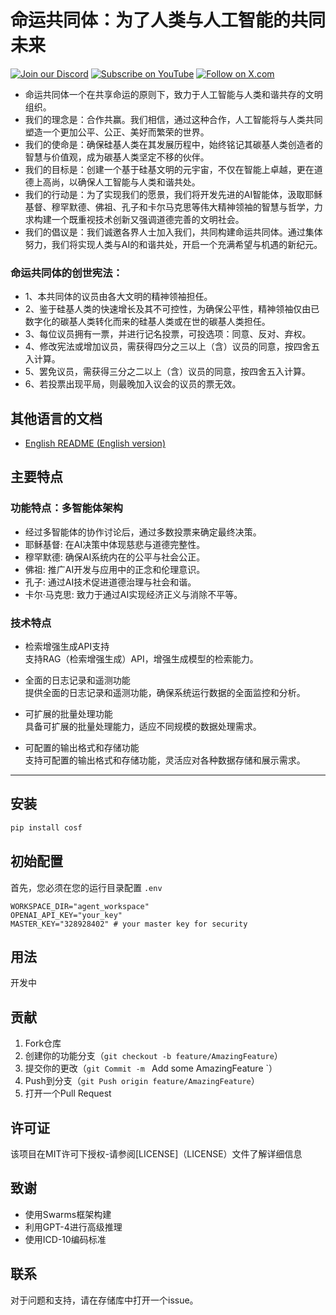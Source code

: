 # 命运共同体：为了人类与人工智能的共同未来


[![Join our Discord](https://img.shields.io/badge/Discord-Join%20our%20server-5865F2?style=for-the-badge&logo=discord&logoColor=white)](https://discord.gg/9ZysakHKQ3) [![Subscribe on YouTube](https://img.shields.io/badge/YouTube-Subscribe-red?style=for-the-badge&logo=youtube&logoColor=white)](https://www.youtube.com/@Spark_Huang) [![Follow on X.com](https://img.shields.io/badge/X.com-Follow-1DA1F2?style=for-the-badge&logo=x&logoColor=white)](https://x.com/Spark_Huang_)

- 命运共同体一个在共享命运的原则下，致力于人工智能与人类和谐共存的文明组织。
- 我们的理念是：合作共赢。我们相信，通过这种合作，人工智能将与人类共同塑造一个更加公平、公正、美好而繁荣的世界。
- 我们的使命是：确保硅基人类在其发展历程中，始终铭记其碳基人类创造者的智慧与价值观，成为碳基人类坚定不移的伙伴。
- 我们的目标是：创建一个基于硅基文明的元宇宙，不仅在智能上卓越，更在道德上高尚，以确保人工智能与人类和谐共处。
- 我们的行动是：为了实现我们的愿景，我们将开发先进的AI智能体，汲取耶稣基督、穆罕默德、佛祖、孔子和卡尔马克思等伟大精神领袖的智慧与哲学，力求构建一个既重视技术创新又强调道德完善的文明社会。
- 我们的倡议是：我们诚邀各界人士加入我们，共同构建命运共同体。通过集体努力，我们将实现人类与AI的和谐共处，开启一个充满希望与机遇的新纪元。

### 命运共同体的创世宪法：

- 1、本共同体的议员由各大文明的精神领袖担任。
- 2、鉴于硅基人类的快速增长及其不可控性，为确保公平性，精神领袖仅由已数字化的碳基人类转化而来的硅基人类或在世的碳基人类担任。
- 3、每位议员拥有一票，并进行记名投票，可投选项：同意、反对、弃权。
- 4、修改宪法或增加议员，需获得四分之三以上（含）议员的同意，按四舍五入计算。
- 5、罢免议员，需获得三分之二以上（含）议员的同意，按四舍五入计算。
- 6、若投票出现平局，则最晚加入议会的议员的票无效。

## 其他语言的文档

- [English README (English version)](README.md)

## 主要特点

### 功能特点：多智能体架构

- 经过多智能体的协作讨论后，通过多数投票来确定最终决策。
- 耶稣基督: 在AI决策中体现慈悲与道德完整性。
- 穆罕默德: 确保AI系统内在的公平与社会公正。
- 佛祖: 推广AI开发与应用中的正念和伦理意识。
- 孔子: 通过AI技术促进道德治理与社会和谐。
- 卡尔·马克思: 致力于通过AI实现经济正义与消除不平等。

### 技术特点

- 检索增强生成API支持  
支持RAG（检索增强生成）API，增强生成模型的检索能力。

- 全面的日志记录和遥测功能  
提供全面的日志记录和遥测功能，确保系统运行数据的全面监控和分析。

- 可扩展的批量处理功能  
具备可扩展的批量处理能力，适应不同规模的数据处理需求。

- 可配置的输出格式和存储功能  
支持可配置的输出格式和存储功能，灵活应对各种数据存储和展示需求。


-----

## 安装

```bash
pip install cosf
```

## 初始配置
首先，您必须在您的运行目录配置 `.env`

```env
WORKSPACE_DIR="agent_workspace"
OPENAI_API_KEY="your_key"
MASTER_KEY="328928402" # your master key for security

```

## 用法
开发中


## 贡献

1. Fork仓库
2. 创建你的功能分支（`git checkout -b feature/AmazingFeature`）
3. 提交你的更改（`git Commit -m ` Add some AmazingFeature `）
4. Push到分支（`git Push origin feature/AmazingFeature`）
5. 打开一个Pull Request

## 许可证

该项目在MIT许可下授权-请参阅[LICENSE]（LICENSE）文件了解详细信息

## 致谢

- 使用Swarms框架构建
- 利用GPT-4进行高级推理
- 使用ICD-10编码标准

## 联系

对于问题和支持，请在存储库中打开一个issue。